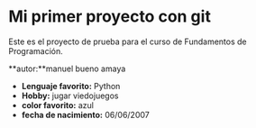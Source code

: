 # Mi primer proyecto con git

Este es el proyecto de prueba para el curso de Fundamentos de Programación.

**autor:**manuel bueno amaya

- **Lenguaje favorito:** Python
- **Hobby:** jugar viedojuegos
- **color favorito:** azul
- **fecha de nacimiento:** 06/06/2007

